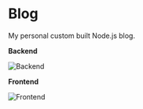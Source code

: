 # Blog
My personal custom built Node.js blog.

**Backend**

![Backend](https://skillicons.dev/icons?i=nodejs,express,mongodb,sentry)

**Frontend**

![Frontend](https://skillicons.dev/icons?i=html,tailwind,js)
